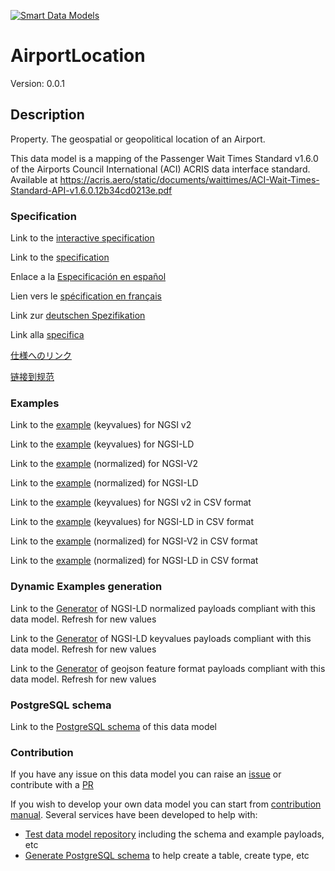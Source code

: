 [![Smart Data Models](https://smartdatamodels.org/wp-content/uploads/2022/01/SmartDataModels_logo.png "Logo")](https://smartdatamodels.org)
# AirportLocation
Version: 0.0.1

## Description 

Property. The geospatial or geopolitical location of an Airport.

This data model is a mapping of the Passenger Wait Times Standard v1.6.0 of the Airports Council International (ACI) ACRIS data interface standard. Available at https://acris.aero/static/documents/waittimes/ACI-Wait-Times-Standard-API-v1.6.0.12b34cd0213e.pdf
### Specification

Link to the [interactive specification](https://swagger.lab.fiware.org/?url=https://smart-data-models.github.io/dataModel.ACRIS/AirportLocation/swagger.yaml)

Link to the [specification](https://github.com/smart-data-models/dataModel.ACRIS/blob/master/AirportLocation/doc/spec.md)

Enlace a la [Especificación en español](https://github.com/smart-data-models/dataModel.ACRIS/blob/master/AirportLocation/doc/spec_ES.md)

Lien vers le [spécification en français](https://github.com/smart-data-models/dataModel.ACRIS/blob/master/AirportLocation/doc/spec_FR.md)

Link zur [deutschen Spezifikation](https://github.com/smart-data-models/dataModel.ACRIS/blob/master/AirportLocation/doc/spec_DE.md)

Link alla [specifica](https://github.com/smart-data-models/dataModel.ACRIS/blob/master/AirportLocation/doc/spec_IT.md)

[仕様へのリンク](https://github.com/smart-data-models/dataModel.ACRIS/blob/master/AirportLocation/doc/spec_JA.md)

[链接到规范](https://github.com/smart-data-models/dataModel.ACRIS/blob/master/AirportLocation/doc/spec_ZH.md)
### Examples

Link to the [example](https://smart-data-models.github.io/dataModel.ACRIS/AirportLocation/examples/example.json) (keyvalues) for NGSI v2

Link to the [example](https://smart-data-models.github.io/dataModel.ACRIS/AirportLocation/examples/example.jsonld) (keyvalues) for NGSI-LD

Link to the [example](https://smart-data-models.github.io/dataModel.ACRIS/AirportLocation/examples/example-normalized.json) (normalized) for NGSI-V2

Link to the [example](https://smart-data-models.github.io/dataModel.ACRIS/AirportLocation/examples/example-normalized.jsonld) (normalized) for NGSI-LD

Link to the [example](https://smart-data-models.github.io/dataModel.ACRIS/AirportLocation/examples/example.json.csv) (keyvalues) for NGSI v2 in CSV format

Link to the [example](https://smart-data-models.github.io/dataModel.ACRIS/AirportLocation/examples/example.jsonld.csv) (keyvalues) for NGSI-LD in CSV format

Link to the [example](https://smart-data-models.github.io/dataModel.ACRIS/AirportLocation/examples/example-normalized.json.csv) (normalized) for NGSI-V2 in CSV format

Link to the [example](https://smart-data-models.github.io/dataModel.ACRIS/AirportLocation/examples/example-normalized.jsonld.csv) (normalized) for NGSI-LD in CSV format
### Dynamic Examples generation

Link to the [Generator](https://smartdatamodels.org/extra/ngsi-ld_generator.php?schemaUrl=https://raw.githubusercontent.com/smart-data-models/dataModel.ACRIS/master/AirportLocation/schema.json&email=info@smartdatamodels.org) of NGSI-LD normalized payloads compliant with this data model. Refresh for new values

Link to the [Generator](https://smartdatamodels.org/extra/ngsi-ld_generator_keyvalues.php?schemaUrl=https://raw.githubusercontent.com/smart-data-models/dataModel.ACRIS/master/AirportLocation/schema.json&email=info@smartdatamodels.org) of NGSI-LD keyvalues payloads compliant with this data model. Refresh for new values

Link to the [Generator](https://smartdatamodels.org/extra/geojson_features_generator.php?schemaUrl=https://raw.githubusercontent.com/smart-data-models/dataModel.ACRIS/master/AirportLocation/schema.json&email=info@smartdatamodels.org) of geojson feature format payloads compliant with this data model. Refresh for new values
### PostgreSQL schema

Link to the [PostgreSQL schema](https://smart-data-models.github.io/dataModel.ACRIS/AirportLocation/schema.sql) of this data model
### Contribution

 If you have any issue on this data model you can raise an [issue](https://github.com/smart-data-models/dataModel.ACRIS/issues)  or contribute with a [PR](https://github.com/smart-data-models/dataModel.ACRIS/pulls)

 If you wish to develop your own data model you can start from [contribution manual](https://bit.ly/contribution_manual). Several services have been developed to help with: 
 - [Test data model repository](https://smartdatamodels.org/index.php/data-models-contribution-api/) including the schema and example payloads, etc
 - [Generate PostgreSQL schema](https://smartdatamodels.org/index.php/sql-service/) to help create a table, create type, etc